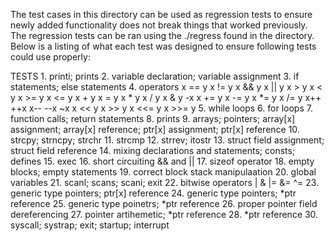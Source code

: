 The test cases in this directory can be used as regression tests to ensure newly added functionality
does not break things that worked previously. The regression tests can be ran using the ./regress
found in the directory. Below is a listing of what each test was designed to ensure following tests
could use properly:

TESTS
    1. printi; prints
    2. variable declaration; variable assignment
    3. if statements; else statements
    4. operators
        x == y
        x != y
        x && y
        x || y
        x > y
        x < y
        x >= y
        x <= y
        x + y
        x = y
        x * y
        x / y
        x & y
        -x
        x += y
        x -= y
        x *= y
        x /= y
        x++
        ++x
        x--
        --x
        ~x
        x << y
        x >> y
        x <<= y
        x >>= y
    5. while loops
    6. for loops
    7. function calls; return statements
    8. prints
    9. arrays; pointers; array[x] assignment; array[x] reference; ptr[x] assignment; ptr[x] reference
    10. strcpy; strncpy; strchr
    11. strcmp
    12. strrev; itostr
    13. struct field assignment; struct field reference
    14. mixing declarations and statements; consts; defines
    15. exec
    16. short circuiting && and ||
    17. sizeof operator
    18. empty blocks; empty statements
    19. correct block stack manipulaation
    20. global variables
    21. scanl; scans; scani; exit
    22. bitwise operators
        |
        &
        |=
        &=
        ^=
    23. generic type pointers; ptr[x] reference
    24. generic type pointers; \*ptr reference
    25. generic type poinetrs; \*ptr reference
    26. proper pointer field dereferencing
    27. pointer artihemetic; \*ptr reference
    28. \*ptr reference
    30. syscall; systrap; exit; startup; interrupt
